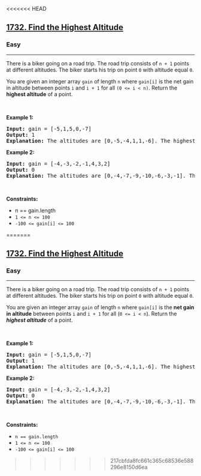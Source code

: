<<<<<<< HEAD
<h2><a href="https://leetcode.com/problems/find-the-highest-altitude/">1732. Find the Highest Altitude</a></h2>
<h3>Easy</h3>
<hr><p>There is a biker going on a road trip. The road trip consists of <code>n + 1</code> points at different altitudes. The biker starts his trip on point <code>0</code> with altitude equal <code>0</code>.</p>

<p>You are given an integer array <code>gain</code> of length <code>n</code> where <code>gain[i]</code> is the net gain in altitude between points <code>i</code>​​​​​​ and <code>i + 1</code> for all <code>(0 <= i < n)</code>. Return the <strong>highest altitude</strong> of a point.</p>

<p>&nbsp;</p>
<p><strong class="example">Example 1:</strong></p>
<pre>
<strong>Input:</strong> gain = [-5,1,5,0,-7]
<strong>Output:</strong> 1
<strong>Explanation:</strong> The altitudes are [0,-5,-4,1,1,-6]. The highest is 1.
</pre>

<p><strong class="example">Example 2:</strong></p>

<pre>
<strong>Input:</strong> gain = [-4,-3,-2,-1,4,3,2]
<strong>Output:</strong> 0
<strong>Explanation:</strong> The altitudes are [0,-4,-7,-9,-10,-6,-3,-1]. The highest is 0.
</pre>

<p>&nbsp;</p>
<p><strong>Constraints:</strong></p>

<ul>
	<li>n == gain.length</code></li>
	<li><code>1 <= n <= 100</code></li>
    <li><code>-100 <= gain[i] <= 100</code></li>
</ul>

=======
<h2><a href="https://leetcode.com/problems/find-the-highest-altitude/">1732. Find the Highest Altitude</a></h2>
<h3>Easy</h3>
<hr><p>There is a biker going on a road trip. The road trip consists of <code>n + 1</code> points at different altitudes. The biker starts his trip on point <code>0</code> with altitude equal <code>0</code>.</p>

<p>You are given an integer array <code>gain</code> of length <code>n</code> where <code>gain[i]</code> is the <strong>net gain in altitude</strong> between points <code>i</code>​​​​​​ and <code>i + 1</code> for all (<code>0 <= i < n</code>). Return the <strong><em>highest altitude</em></strong> of a point.</p>

<p>&nbsp;</p>
<p><strong class="example">Example 1:</strong></p>
<pre>
<strong>Input:</strong> gain = [-5,1,5,0,-7]
<strong>Output:</strong> 1
<strong>Explanation:</strong> The altitudes are [0,-5,-4,1,1,-6]. The highest is 1.
</pre>

<p><strong class="example">Example 2:</strong></p>

<pre>
<strong>Input:</strong> gain = [-4,-3,-2,-1,4,3,2]
<strong>Output:</strong> 0 
<strong>Explanation:</strong> The altitudes are [0,-4,-7,-9,-10,-6,-3,-1]. The highest is 0.
</pre>

<p>&nbsp;</p>
<p><strong>Constraints:</strong></p>

<ul>
	<li><code>n == gain.length</code></li>
	<li><code>1 <= n <= 100</code></li>
    <li><code>-100 <= gain[i] <= 100</code></li>
</ul>

>>>>>>> 217cbfda8fc661c365c68536e588296e8150d6ea
